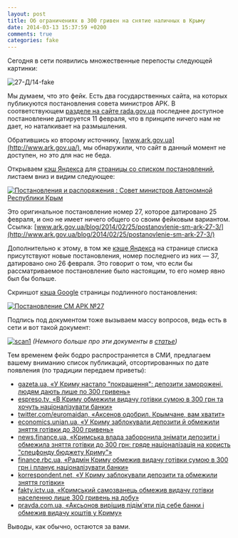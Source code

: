 ```yaml
---
layout: post
title: Об ограничениях в 300 гривен на снятие наличных в Крыму
date: 2014-03-13 15:37:59 +0200
comments: true
categories: fake
---
```


Сегодня в сети появились множественные перепосты следующей картинки:

![27-Д/14-fake](http://i.imgur.com/0dtEMNk.jpg)

Мы думаем, что это фейк. Есть два государственных сайта, на которых публикуются постановления совета министров АРК. В соответствующем [разделе на сайте rada.gov.ua](http://zakon4.rada.gov.ua/krym/main/tt1004) последнее доступное постановление датируется 11 февраля, что в принципе ничего нам не дает, но наталкивает на размышления.

Обратившись ко второму источнику, [www.ark.gov.ua](http://www.ark.gov.ua/), мы обнаружили, что сайт в данный момент не доступен, но это для нас не беда.

Открываем [кэш Яндекса](http://hghltd.yandex.net/yandbtm?fmode=inject&url=http%3A%2F%2Fwww.ark.gov.ua%2Fblog%2Fcategory%2Fsmdocs%2F&tld=ua&lang=ru&text=http%3A%2F%2Fwww.ark.gov.ua%2Fblog%2Fcategory%2Fsmdocs%2F&l10n=uk&mime=html&sign=fb79f5aca41b6e5db9c4a2f7979afcce&keyno=0) для [страницы со списком постановлений](http://www.ark.gov.ua/blog/category/smdocs/), листаем вниз и видим следующее:

<a href="http://i.imgur.com/sqz9lhR.jpg">![Постановления и распоряжения : Совет министров Автономной Республики Крым](http://i.imgur.com/sqz9lhR.jpg)</a>

Это оригинальное постановление номер 27, которое датировано 25 февраля, и оно не имеет ничего общего со своим фейковым вариантом. Ссылка: [www.ark.gov.ua/blog/2014/02/25/postanovlenie-sm-ark-27-3/](http://www.ark.gov.ua/blog/2014/02/25/postanovlenie-sm-ark-27-3/)

Дополнительно к этому, в том же [кэше Яндекса](http://hghltd.yandex.net/yandbtm?fmode=inject&url=http%3A%2F%2Fwww.ark.gov.ua%2Fblog%2Fcategory%2Fsmdocs%2F&tld=ua&lang=ru&text=http%3A%2F%2Fwww.ark.gov.ua%2Fblog%2Fcategory%2Fsmdocs%2F&l10n=uk&mime=html&sign=fb79f5aca41b6e5db9c4a2f7979afcce&keyno=0) на странице списка присутствуют новые постановления, номер последнего из них — 37, датировано оно 26 февраля. Это говорит о том, что если бы рассматриваемое постановление было настоящим, то его номер явно был бы больше.

Скриншот [кэша Google](http://webcache.googleusercontent.com/search?q=cache:Y8tBfR1Ydg0J:www.ark.gov.ua/blog/2014/02/25/postanovlenie-sm-ark-27-3/+&cd=1&hl=uk&ct=clnk&gl=ua) страницы подлинного постановления:

<a href="http://i.imgur.com/omgSEt0.jpg">![Постановление СМ АРК №27](http://i.imgur.com/omgSEt0.jpg)</a>

Подпись под документом тоже вызываем массу вопросов, ведь есть в сети и вот такой документ:

<a href="http://img.nr2.ru/pict/arts1/r11/dop1/14/01/34.jpg">![scan1](http://img.nr2.ru/pict/arts1/r11/dop1/14/01/34.jpg)</a>
_(Немного больше про эти документы в [статье](http://www.nr2.ru/crimea/480029.html))_

Тем временем фейк бодро распространяется в СМИ, предлагаем вашему вниманию список публикаций, отсортированных по дате появления (по традиции передаем приветы):

- [gazeta.ua, «У Криму настало "покращення": депозити заморожені, людям дають лише по 300 гривень»](http://gazeta.ua/articles/economics/_u-krimu-nastalo-pokraschennya-depoziti-zamorozheni-lyudyam-dayut-lishe-po-300-griven/546894)
- [espreso.tv, «В Криму обмежили видачу готівки сумою в 300 грн та хочуть націоналізувати банки»](http://espreso.tv/new/2014/03/13/v_krymu_obmezhyly_vydachu_hotivky_sumoyu_v_300_hrn_ta_zbyrayutsya_nacionalizuvaty_banky)
- [twitter.com/euromaidan, «Аксенов одобрил. Крымчане, вам хватит»](https://twitter.com/euromaidan/status/444039751025172482)
- [economics.unian.ua, «У Криму заблокували депозити й обмежили зняття готівки до 300 гривень»](http://economics.unian.ua/finance/896000-u-krimu-zablokuvali-depoziti-y-obmejili-znyattya-gotivki-do-300-griven.html)
- [news.finance.ua, «Кримська влада заборонила знімати депозити і обмежила зняття готівки до 300 грн: гряде націоналізація на користь "спецфонду бюджету Криму"»](http://news.finance.ua/ua/~/1/2014/03/13/321163)
- [finance.rbc.ua, «Радмін Криму обмежив видачу готівки сумою в 300 грн і планує націоналізувати банки»](http://finance.rbc.ua/ukr/sovmin-kryma-ogranichil-vydachu-nalichnyh-summoy-v-300-grn-i-13032014120600)
- [korrespondent.net, «У Криму заблокували депозити та обмежили зняття готівки»](http://ua.korrespondent.net/business/financial/3318812-u-krymu-zablokuvaly-depozyty-ta-obmezhyly-zniattia-hotivky)
- [fakty.ictv.ua, «Кримський самозванець обмежив видачу готівки населенню лише 300 гривень на добу»](http://fakty.ictv.ua/ua/index/read-news/id/1507731)
- [pravda.com.ua, «Аксьонов вирішив підім'яти під себе банки і обмежив видачу коштів у Криму»](http://www.pravda.com.ua/news/2014/03/13/7018619/)

Выводы, как обычно, остаются за вами.
